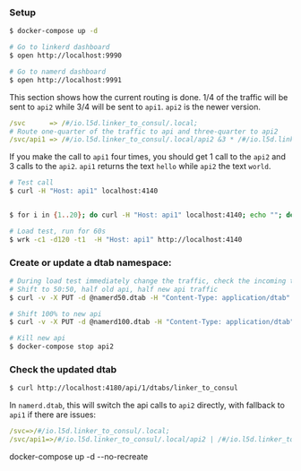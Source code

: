 ### Setup

```bash
$ docker-compose up -d

# Go to linkerd dashboard
$ open http://localhost:9990

# Go to namerd dashboard
$ open http://localhost:9991
```
This section shows how the current routing is done. 1/4 of the traffic will be sent to `api2` while 3/4 will be sent to `api1`. `api2` is the newer version.

```yaml
/svc      => /#/io.l5d.linker_to_consul/.local;
# Route one-quarter of the traffic to api and three-quarter to api2
/svc/api1 => /#/io.l5d.linker_to_consul/.local/api2 &3 * /#/io.l5d.linker_to_consul/.local/api1;
```

If you make the call to `api1` four times, you should get 1 call to the `api2` and 3 calls to the `api2`. `api1` returns the text `hello` while `api2` the text `world`.

```bash
# Test call
$ curl -H "Host: api1" localhost:4140


$ for i in {1..20}; do curl -H "Host: api1" localhost:4140; echo ""; done

# Load test, run for 60s
$ wrk -c1 -d120 -t1  -H "Host: api1" http://localhost:4140
```


### Create or update a dtab namespace:

```bash
# During load test immediately change the traffic, check the incoming traffic
# Shift to 50:50, half old api, half new api traffic
$ curl -v -X PUT -d @namerd50.dtab -H "Content-Type: application/dtab" http://localhost:4180/api/1/dtabs/linker_to_consul

# Shift 100% to new api
$ curl -v -X PUT -d @namerd100.dtab -H "Content-Type: application/dtab" http://localhost:4180/api/1/dtabs/linker_to_consul

# Kill new api
$ docker-compose stop api2
```

### Check the updated dtab

```bash
$ curl http://localhost:4180/api/1/dtabs/linker_to_consul
```

In `namerd.dtab`, this will switch the api calls to `api2` directly, with fallback to `api1` if there are issues:
```yaml
/svc=>/#/io.l5d.linker_to_consul/.local;
/svc/api1=>/#/io.l5d.linker_to_consul/.local/api2 | /#/io.l5d.linker_to_consul/.local/api1;
```


docker-compose up -d --no-recreate
